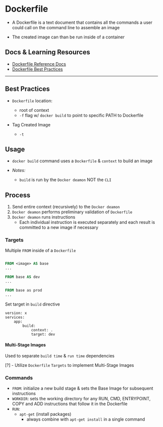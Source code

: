 # Dockerfile

- A Dockerfile is a text document that contains all the commands a user could call on the command line to assemble an image

- The created image can than be run inside of a container

## Docs & Learning Resources

- [Dockerfile Reference Docs](https://docs.docker.com/engine/reference/builder/)
- [Dockerfile Best Practices](https://docs.docker.com/develop/develop-images/dockerfile_best-practices/)

---

## Best Practices

- `Dockerfile` location: 
    - root of context
    - `-f` flag w/ `docker build` to point to specific PATH to Dockerfile
    
- Tag Created Image
    - `-t`

## Usage

- `docker build` command uses a `Dockerfile` & `context` to build an image

- _Notes:_
    - `build` is run by the `Docker deamon` NOT the `CLI`

## Process

1. Send entire context (recursively) to the `Docker deamon`
2. `Docker deamon` performs preliminary validation of `Dockerfile`
3. `Docker deamon` runs instructions
    - Each individual instruction is executed separately and each result is committed to a new image if necessary

### Targets

Multiple `FROM` inside of a `Dockerfile`

```Dockerfile

FROM <image> AS base
...

FROM base AS dev
...

FROM base as prod
...
```

Set target in `build` directive

```docker-compose
version: x
services:
    app:
        build:
            context: .
            target: dev
```

#### Multi-Stage Images

Used to separate `build time` & `run time` dependencies

[?] - Utilize `Dockerfile` `Targets` to implement Multi-Stage Images

### Commands

- `FROM`: initialize a new build stage & sets the Base Image for subsequent instructions
- `WORKDIR`: sets the working directory for any RUN, CMD, ENTRYPOINT, COPY and ADD instructions that follow it in the Dockerfile
- `RUN`: 
    - `apt-get` (install packages) 
        - always combine with `apt-get install` in a single command